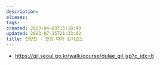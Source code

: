 ```yaml
---
description:
aliases: 
tags: 
created: 2023-04-03T15:18:40
updated: 2023-07-15T21:33:02
title: 안양천 - 한강 따라 걷기코스
---
```

- https://gil.seoul.go.kr/walk/course/dulae_gil.jsp?c_idx=6
